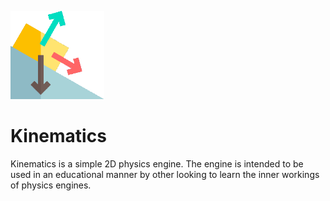 <p align="left"><img src="logo.png" width="150" title="Kinematics"></p>

# Kinematics
Kinematics is a simple 2D physics engine. The engine is intended to be used in an educational manner by other looking to learn the inner workings of physics engines.
